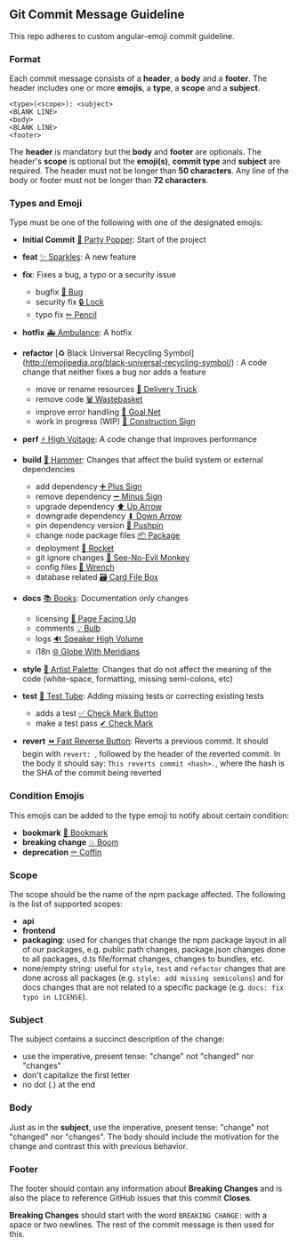 ## Git Commit Message Guideline

This repo adheres to custom angular-emoji commit guideline.

### Format

Each commit message consists of a **header**, a **body** and a **footer**. The
header includes one or more **emojis**, a **type**, a **scope** and a
**subject**.

```
<type>(<scope>): <subject>
<BLANK LINE>
<body>
<BLANK LINE>
<footer>
```

The **header** is mandatory but the **body** and **footer** are optionals. The
header's **scope** is optional but the **emoji(s)**, **commit type** and
**subject** are required.
The header must not be longer than **50 characters**.
Any line of the body or footer must not be longer than **72 characters**.

### Types and Emoji

Type must be one of the following with one of the designated emojis:

-   **Initial Commit** [🎉 Party Popper](http://emojipedia.org/party-popper/):
    Start of the project

-   **feat** [✨ Sparkles](http://emojipedia.org/sparkles/): A new feature

-   **fix**: Fixes a bug, a typo or a security issue

    -   bugfix [🐛 Bug](http://emojipedia.org/bug/)
    -   security fix [🔒 Lock](https://emojipedia.org/lock/)
    -   typo fix [✏ Pencil](http://emojipedia.rog/pencil)

-   **hotfix** [🚑 Ambulance](https://emojipedia.org/ambulance/): A hotfix

-   **refactor**
    [♻️ Black Universal Recycling Symbol]
    (http://emojipedia.org/black-universal-recycling-symbol/)
    : A code change that neither fixes a bug nor adds a feature

    -   move or rename resources
        [🚚 Delivery Truck](http://emojipedia.org/delivery-truck/)
    -   remove code [🗑️ Wastebasket](http://emojipedia.org/wastebasket/)
    -   improve error handling [🥅 Goal Net](http://emojipedia.org/goal-net/)
    -   work in progress (WIP)
        [🚧 Construction Sign](http://emojipedia.org/construction-sign/)

-   **perf** [⚡ High Voltage](http://emojipedia.org/high-voltage/): A code
    change that improves performance

-   **build** [🔨 Hammer](http://emojipedia.org/hammer/): Changes that affect
    the build system or external dependencies

    -   add dependency [➕ Plus Sign](http://emojipedia.org/plus-sign)
    -   remove dependency [➖ Minus Sign](http://emojipedia.org/minus-sign)
    -   upgrade dependency [⬆ Up Arrow](http://emojipedia.org/up-arrow)
    -   downgrade dependency [⬇ Down Arrow](http://emojipedia.org/down-arrow)
    -   pin dependency version [📌 Pushpin](http://emojipedia.org/pushpin)
    -   change node package files [📦 Package](http://emojipedia.org/package/)
    -   deployment [🚀 Rocket](http://emojipedia.org/rocket/)
    -   git ignore changes
        [🙈 See-No-Evil Monkey](http://emojipedia.org/see-no-evil-monkey)
    -   config files [🔧 Wrench](http://emojipedia.org/wrench/)
    -   database related [🗃 Card File Box](http://emojipedia.org/card-file-box/)

-   **docs** [📚 Books](http://emojipedia.org/books/): Documentation only changes

    -   licensing [📄 Page Facing Up](http://emojipedia.org/page-facing-up/)
    -   comments [💡 Bulb](http://emojipedia.org/bulb/)
    -   logs [🔊 Speaker High Volume](http://emojipedia.org/speaker-high-volume/)
    -   i18n [🌐 Globe With Meridians](http://emojipedia.org/globe-with-meridians/)

-   **style** [🎨 Artist Palette](http://emojipedia.org/artist-palette/): Changes
    that do not affect the meaning of the code (white-space, formatting, missing
    semi-colons, etc)

-   **test**
    [🧪 Test Tube](http://emojipedia.org/test-tube/): Adding missing tests or
    correcting existing tests

    -   adds a test
        [✅ Check Mark Button](http://emojipedia.org/check-mark-button/)
    -   make a test pass [✔ Check Mark](http://emojipedia.org/check-mark/)

-   **revert**
    [⏪ Fast Reverse Button](http://emojipedia.org/fast-reverse-button/): Reverts a
    previous commit. It should begin with `revert: `, followed by the header of the
    reverted commit. In the body it should say: `This reverts commit <hash>.`, where
    the hash is the SHA of the commit being reverted

### Condition Emojis

This emojis can be added to the type emoji to notify about certain condition:

-   **bookmark** [🔖 Bookmark](http://emojipedia.org/bookmark/)
-   **breaking change** [💥 Boom](http://emojipedia.org/boom/)
-   **deprecation** [⚰ Coffin](http://emojipedia.org/coffin/)

### Scope

The scope should be the name of the npm package affected.
The following is the list of supported scopes:

-   **api**
-   **frontend**
-   **packaging**: used for changes that change the npm package layout in all of
    our packages, e.g. public path changes, package.json changes done to all
    packages, d.ts file/format changes, changes to bundles, etc.
-   none/empty string: useful for `style`, `test` and `refactor` changes that are
    done across all packages (e.g. `style: add missing semicolons`) and for docs
    changes that are not related to a specific package (e.g.
    `docs: fix typo in LICENSE`).

### Subject

The subject contains a succinct description of the change:

-   use the imperative, present tense: "change" not "changed" nor "changes"
-   don't capitalize the first letter
-   no dot (.) at the end

### Body

Just as in the **subject**, use the imperative, present tense: "change" not
"changed" nor "changes". The body should include the motivation for the change
and contrast this with previous behavior.

### Footer

The footer should contain any information about **Breaking Changes** and is also
the place to reference GitHub issues that this commit **Closes**.

**Breaking Changes** should start with the word `BREAKING CHANGE:` with a space
or two newlines. The rest of the commit message is then used for this.
